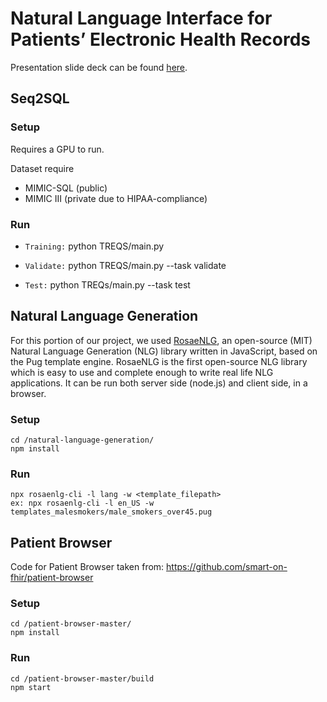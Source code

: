# Natural Language Interface for Patients’ Electronic Health Records

Presentation slide deck can be found [here](https://github.com/RevanthK/EHR-NLI/blob/master/Final_Presentation_Deck.pdf). 

## Seq2SQL

### Setup
Requires a GPU to run.

Dataset require
- MIMIC-SQL  (public)
- MIMIC III (private due to HIPAA-compliance)

### Run


- ```Training:``` python TREQS/main.py 

- ```Validate:``` python TREQS/main.py --task validate

- ```Test:``` python TREQs/main.py --task test

## Natural Language Generation

For this portion of our project, we used [RosaeNLG](https://rosaenlg.org/rosaenlg/1.14.3/index.html), an open-source (MIT) Natural Language Generation (NLG) library written in JavaScript, based on the Pug template engine. 
RosaeNLG is the first open-source NLG library which is easy to use and complete enough to write real life NLG applications. It can be run both server side (node.js) and client side, in a browser.

### Setup
~~~~
cd /natural-language-generation/
npm install
~~~~

### Run
~~~~
npx rosaenlg-cli -l lang -w <template_filepath>
ex: npx rosaenlg-cli -l en_US -w templates_malesmokers/male_smokers_over45.pug
~~~~

## Patient Browser

Code for Patient Browser taken from: https://github.com/smart-on-fhir/patient-browser

### Setup
~~~~
cd /patient-browser-master/
npm install
~~~~

### Run
~~~~
cd /patient-browser-master/build
npm start 
~~~~
